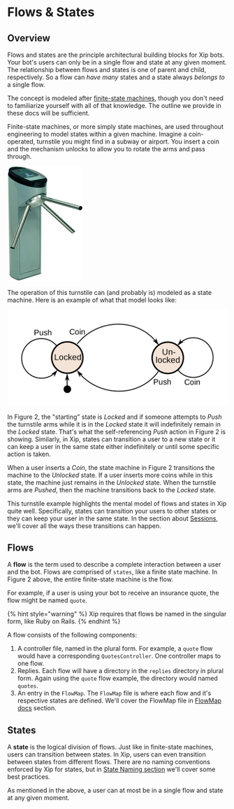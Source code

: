 # Flows & States

## Overview

Flows and states are the principle architectural building blocks for Xip bots. Your bot's users can only be in a single flow and state at any given moment. The relationship between flows and states is one of parent and child, respectively. So a flow can _have many_ states and a state always _belongs to_ a single flow.

The concept is modeled after [finite-state machines](https://en.m.wikipedia.org/wiki/Finite-state_machine), though you don't need to familiarize yourself with all of that knowledge. The outline we provide in these docs will be sufficient.

Finite-state machines, or more simply state machines, are used throughout engineering to model states within a given machine. Imagine a coin-operated, turnstile you might find in a subway or airport. You insert a coin and the mechanism unlocks to allow you to rotate the arms and pass through.

![Figure 1: A simple, coin-operated turnstile](../.gitbook/assets/torniqueterevolution.jpg)

The operation of this turnstile can \(and probably is\) modeled as a state machine. Here is an example of what that model looks like:

![Figure 2: Finite-state machine model for the simple, coin-operated turnstile.](../.gitbook/assets/2880px-turnstile_state_machine_colored.svg.png)

In Figure 2, the "starting" state is _Locked_ and if someone attempts to _Push_ the turnstile arms while it is in the _Locked_ state it will indefinitely remain in the _Locked_ state. That's what the self-referencing _Push_ action in Figure 2 is showing. Similarly, in Xip, states can transition a user to a new state or it can keep a user in the same state either indefinitely or until some specific action is taken.

When a user inserts a _Coin_, the state machine in Figure 2 transitions the machine to the _Unlocked_ state. If a user inserts more coins while in this state, the machine just remains in the _Unlocked_ state. When the turnstile arms are _Pushed_, then the machine transitions back to the _Locked_ state.

This turnstile example highlights the mental model of flows and states in Xip quite well. Specifically, states can transition your users to other states or they can keep your user in the same state. In the section about [Sessions](../controllers/sessions/), we'll cover all the ways these transitions can happen.

## Flows

A **flow** is the term used to describe a complete interaction between a user and the bot. Flows are comprised of `states`, like a finite state machine. In Figure 2 above, the entire finite-state machine is the flow.

For example, if a user is using your bot to receive an insurance quote, the flow might be named `quote`. 

{% hint style="warning" %}
Xip requires that flows be named in the singular form, like Ruby on Rails.
{% endhint %}

A flow consists of the following components:

1. A controller file, named in the plural form. For example, a `quote` flow would have a corresponding `QuotesController`. One controller maps to one flow.
2. Replies. Each flow will have a directory in the `replies` directory in plural form. Again using the `quote` flow example, the directory would named `quotes`.
3. An entry in the `FlowMap`. The `FlowMap` file is where each flow and it's respective states are defined. We'll cover the FlowMap file in [FlowMap docs](flowmap.md) section.

## States

A **state** is the logical division of flows. Just like in finite-state machines, users can transition between states. In Xip, users can even transition between states from different flows. There are no naming conventions enforced by Xip for states, but in [State Naming section](state-naming.md) we'll cover some best practices.

As mentioned in the above, a user can at most be in a single flow and state at any given moment.

